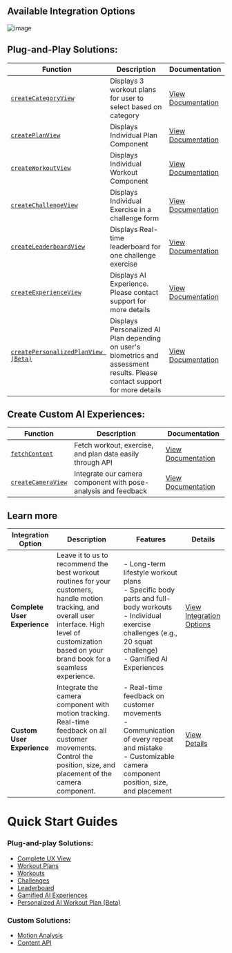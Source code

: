 ## Available Integration Options
![image](https://github.com/user-attachments/assets/bff1ce3a-8124-4251-8699-def8fb46ebe6)

## Plug-and-Play Solutions:

| **Function**             | **Description**                                                       | **Documentation**                                    |
|---------------------------|-----------------------------------------------------------------------|-----------------------------------------------------|
| [`createCategoryView`](./plug-and-play/complete-ux.md)        | Displays 3 workout plans for user to select based on category                                        | [View Documentation](./plug-and-play/complete-ux.md)         |
| [`createPlanView`](./plug-and-play/workout-plans.md)        | Displays Individual Plan Component                              | [View Documentation](./plug-and-play/workout-plans.md)       |
| [`createWorkoutView`](./plug-and-play/workouts.md)     | Displays Individual Workout Component                           | [View Documentation](./plug-and-play/workouts.md)           |
| [`createChallengeView`](./plug-and-play/challenges.md)   | Displays Individual Exercise in a challenge form                | [View Documentation](./plug-and-play/challenges.md)         |
| [`createLeaderboardView`](./plug-and-play/leaderboard.md)   | Displays Real-time leaderboard for one challenge exercise               | [View Documentation](./plug-and-play/leaderboard.md)         |
| [`createExperienceView`](./plug-and-play/ai-experiences.md)  | Displays AI Experience. Please contact support for more details | [View Documentation](./plug-and-play/ai-experiences.md)     |
| [`createPersonalizedPlanView (Beta)`](./plug-and-play/personalized-plan.md)  | Displays Personalized AI Plan depending on user's biometrics and assessment results. Please contact support for more details | [View Documentation](./plug-and-play/personalized-plan.md)     |




## Create Custom AI Experiences:

| Function                                | Description                                                   | Documentation                                                |
|-----------------------------------------|---------------------------------------------------------------|-------------------------------------------------------------|
| [`fetchContent`](./custom/content-api.md) | Fetch workout, exercise, and plan data easily through API       | [View Documentation](./custom/content-api.md)              |
| [`createCameraView`](./custom/motion-analysis-component.md) | Integrate our camera component with pose-analysis and feedback | [View Documentation](./custom/motion-analysis-component.md) |


## Learn more 
| **Integration Option**         | **Description**                                                                                                 | **Features**                                                                                                                                                                          | **Details**                                                                                                             |
|--------------------------------|-----------------------------------------------------------------------------------------------------------------|---------------------------------------------------------------------------------------------------------------------------------------------------------------------------------------|-------------------------------------------------------------------------------------------------------------------------|
| **Complete User Experience**   | Leave it to us to recommend the best workout routines for your customers, handle motion tracking, and overall user interface. High level of customization based on your brand book for a seamless experience. | - Long-term lifestyle workout plans <br> - Specific body parts and full-body workouts <br> - Individual exercise challenges (e.g., 20 squat challenge) <br> - Gamified AI Experiences | [View Integration Options](https://www.figma.com/proto/XYEoV023iSFdhpw3w65zR1/Complete?page-id=0%3A1&node-id=0-1&viewport=793%2C330%2C0.1&t=d7VfZzKpLBsJAcP9-1&scaling=contain) |
| **Custom User Experience**     | Integrate the camera component with motion tracking. Real-time feedback on all customer movements. Control the position, size, and placement of the camera component. | - Real-time feedback on customer movements <br> - Communication of every repeat and mistake <br> - Customizable camera component position, size, and placement                        | [View Details](https://www.figma.com/proto/JyPHuRKKbiQkwgiDTkGJgT/Camera-Component?page-id=0%3A1&node-id=1-4&viewport=925%2C409%2C0.22&t=3UccMcp1o3lKc0cP-1&scaling=contain) |


# Quick Start Guides

### Plug-and-play Solutions:
- [Complete UX View](./plug-and-play/complete-ux.md)
- [Workout Plans](./plug-and-play/workout-plans.md)
- [Workouts](./plug-and-play/workouts.md)
- [Challenges](./plug-and-play/challenges.md)
- [Leaderboard](./plug-and-play/leaderboard.md)
- [Gamified AI Experiences](./plug-and-play/ai-experiences.md)
- [Personalized AI Workout Plan (Beta)](./plug-and-play/personalized-plan.md) 
  
### Custom Solutions: 
- [Motion Analysis](./custom/motion-analysis-component.md)
- [Content API](./custom/content-api.md)
